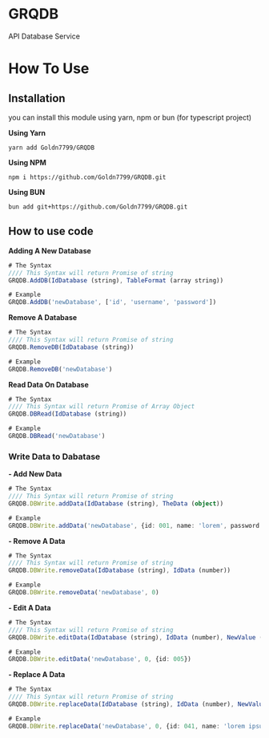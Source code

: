 # GRQDB
API Database Service

# How To Use

## Installation
you can install this module using yarn, npm or bun (for typescript project)

**Using Yarn**
```
yarn add Goldn7799/GRQDB
```
**Using NPM**
```
npm i https://github.com/Goldn7799/GRQDB.git
```
**Using BUN**
```
bun add git+https://github.com/Goldn7799/GRQDB.git
```

## How to use code
**Adding A New Database**
```ts
# The Syntax
//// This Syntax will return Promise of string
GRQDB.AddDB(IdDatabase (string), TableFormat (array string))

# Example
GRQDB.AddDB('newDatabase', ['id', 'username', 'password'])
```
**Remove A Database**
```ts
# The Syntax
//// This Syntax will return Promise of string
GRQDB.RemoveDB(IdDatabase (string))

# Example
GRQDB.RemoveDB('newDatabase')
```
**Read Data On Database**
```ts
# The Syntax
//// This Syntax will return Promise of Array Object
GRQDB.DBRead(IdDatabase (string))

# Example
GRQDB.DBRead('newDatabase')
```
### Write Data to Dabatase
**- Add New Data**
```ts
# The Syntax
//// This Syntax will return Promise of string
GRQDB.DBWrite.addData(IdDatabase (string), TheData (object))

# Example
GRQDB.DBWrite.addData('newDatabase', {id: 001, name: 'lorem', password: 'urmother3321'})
```
**- Remove A Data**
```ts
# The Syntax
//// This Syntax will return Promise of string
GRQDB.DBWrite.removeData(IdDatabase (string), IdData (number))

# Example
GRQDB.DBWrite.removeData('newDatabase', 0)
```
**- Edit A Data**
```ts
# The Syntax
//// This Syntax will return Promise of string
GRQDB.DBWrite.editData(IdDatabase (string), IdData (number), NewValue (object))

# Example
GRQDB.DBWrite.editData('newDatabase', 0, {id: 005})
```
**- Replace A Data**
```ts
# The Syntax
//// This Syntax will return Promise of string
GRQDB.DBWrite.replaceData(IdDatabase (string), IdData (number), NewValue (object))

# Example
GRQDB.DBWrite.replaceData('newDatabase', 0, {id: 041, name: 'lorem ipsum', password: 'urfather3321'})
```